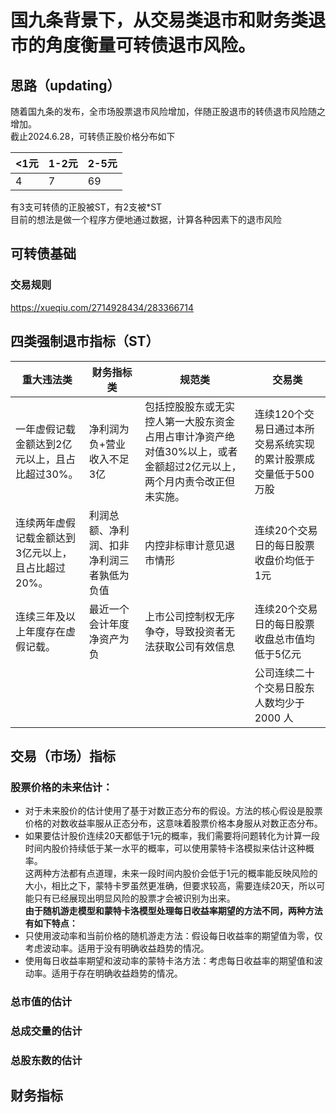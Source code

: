# 国九条背景下，从交易类退市和财务类退市的角度衡量可转债退市风险。

## 思路（updating）

随着国九条的发布，全市场股票退市风险增加，伴随正股退市的转债退市风险随之增加。\
截止2024.6.28，可转债正股价格分布如下

<1元  | 1-2元  | 2-5元
 ---- | ----- | ------  
  4 | 7 | 69 
 
有3支可转债的正股被ST，有2支被*ST\
目前的想法是做一个程序方便地通过数据，计算各种因素下的退市风险

## 可转债基础
### 交易规则
https://xueqiu.com/2714928434/283366714

## 四类强制退市指标（ST）

| 重大违法类     | 财务指标类     | 规范类     | 交易类     |
|---------|---------|---------|---------|
| 一年虚假记载金额达到2亿元以上，且占比超过30%。   |  净利润为负+营业收入不足3亿  | 包括控股股东或无实控人第一大股东资金占用占审计净资产绝对值30%以上，或者金额超过2亿元以上，两个月内责令改正但未实施。  | 连续120个交易日通过本所交易系统实现的累计股票成交量低于500万股   |
| 连续两年虚假记载金额达到3亿元以上，且占比超过20%。  | 利润总额、净利润、扣非净利润三者孰低为负值   | 内控非标审计意见退市情形  | 连续20个交易日的每日股票收盘价均低于1元  |
| 连续三年及以上年度存在虚假记载。   |最近一个会计年度净资产为负 | 上市公司控制权无序争夺，导致投资者无法获取公司有效信息  | 连续20个交易日的每日股票收盘总市值均低于5亿元  |
|  |  |   | 公司连续二十个交易日股东人数均少于 2000 人  |


## 交易（市场）指标
### 股票价格的未来估计：
- 对于未来股价的估计使用了基于对数正态分布的假设。方法的核心假设是股票价格的对数收益率服从正态分布，这意味着股票价格本身服从对数正态分布。
- 如果要估计股价连续20天都低于1元的概率，我们需要将问题转化为计算一段时间内股价持续低于某一水平的概率，可以使用蒙特卡洛模拟来估计这种概率。\
这两种方法都有点道理，未来一段时间内股价会低于1元的概率能反映风险的大小，相比之下，蒙特卡罗虽然更准确，但要求较高，需要连续20天，所以可能只有已经展现出明显风险的股票才会被识别为出来。\
**由于随机游走模型和蒙特卡洛模型处理每日收益率期望的方法不同，两种方法有如下特点：**
- 只使用波动率和当前价格的随机游走方法：假设每日收益率的期望值为零，仅考虑波动率。适用于没有明确收益趋势的情况。
- 使用每日收益率期望和波动率的蒙特卡洛方法：考虑每日收益率的期望值和波动率。适用于存在明确收益趋势的情况。


### 总市值的估计
### 总成交量的估计
### 总股东数的估计



## 财务指标


##


##

